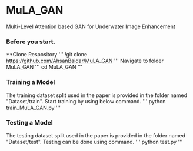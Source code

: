 # MuLA_GAN
Multi-Level Attention based GAN for Underwater Image Enhancement

### Before you start.

**Clone Respository
'''
!git clone https://github.com/AhsanBaidar/MuLA_GAN
'''
Navigate to folder MuLA_GAN
'''
cd MuLA_GAN
'''

### Training a Model
The training dataset split used in the paper is provided in the folder named "Dataset/train".
Start training by using below command.
'''
python train_MuLA_GAN.py
'''

### Testing a Model
The testing dataset split used in the paper is provided in the folder named "Dataset/test".
Testing can be done using command.
'''
python test.py
'''

  

